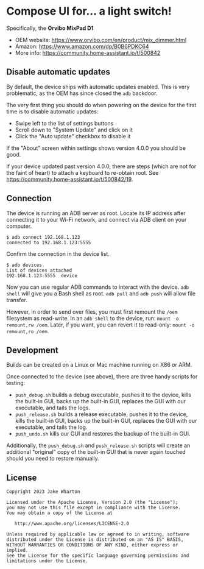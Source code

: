 # Compose UI for… a light switch!

Specifically, the **Orvibo MixPad D1**

 * OEM website: https://www.orvibo.com/en/product/mix_dimmer.html
 * Amazon: https://www.amazon.com/dp/B0B6PDKC64
 * More info: https://community.home-assistant.io/t/500842


## Disable automatic updates

By default, the device ships with automatic updates enabled. This is very problematic,
as the OEM has since closed the `adb` backdoor.

The very first thing you should do when powering on the device for the first time
is to disable automatic updates:

- Swipe left to the list of settings buttons
- Scroll down to "System Update" and click on it
- Click the "Auto update" checkbox to disable it

If the "About" screen within settings shows version 4.0.0 you should be good.

If your device updated past version 4.0.0, there are steps (which are not for the faint of heart)
to attach a keyboard to re-obtain root. See https://community.home-assistant.io/t/500842/19.


## Connection

The device is running an ADB server as root. Locate its IP address after connecting it to
your Wi-Fi network, and connect via ADB client on your computer.

```
$ adb connect 192.168.1.123
connected to 192.168.1.123:5555
```

Confirm the connection in the device list.

```
$ adb devices
List of devices attached
192.168.1.123:5555	device
```

Now you can use regular ADB commands to interact with the device.
`adb shell` will give you a Bash shell as root.
`adb pull` and `adb push` will allow file transfer.

However, in order to send over files, you must first remount the `/oem` filesystem as read-write.
In an `adb shell` to the device, run: `mount -o remount,rw /oem`. Later, if you want, you can revert
it to read-only: `mount -o remount,ro /oem`.


## Development

Builds can be created on a Linux or Mac machine running on X86 or ARM.

Once connected to the device (see above), there are three handy scripts for testing:

 * `push_debug.sh` builds a debug executable, pushes it to the device, kills the built-in GUI,
   backs up the built-in GUI, replaces the GUI with our executable, and tails the logs.
 * `push_release.sh` builds a release executable, pushes it to the device, kills the built-in GUI,
   backs up the built-in GUI, replaces the GUI with our executable, and tails the log.
 * `push_undo.sh` kills our GUI and restores the backup of the built-in GUI.

Additionally, the `push_debug.sh` and `push_release.sh` scripts will create an additional "original"
copy of the built-in GUI that is never again touched should you need to restore manually.


## License

    Copyright 2023 Jake Wharton

    Licensed under the Apache License, Version 2.0 (the "License");
    you may not use this file except in compliance with the License.
    You may obtain a copy of the License at

       http://www.apache.org/licenses/LICENSE-2.0

    Unless required by applicable law or agreed to in writing, software
    distributed under the License is distributed on an "AS IS" BASIS,
    WITHOUT WARRANTIES OR CONDITIONS OF ANY KIND, either express or implied.
    See the License for the specific language governing permissions and
    limitations under the License.
